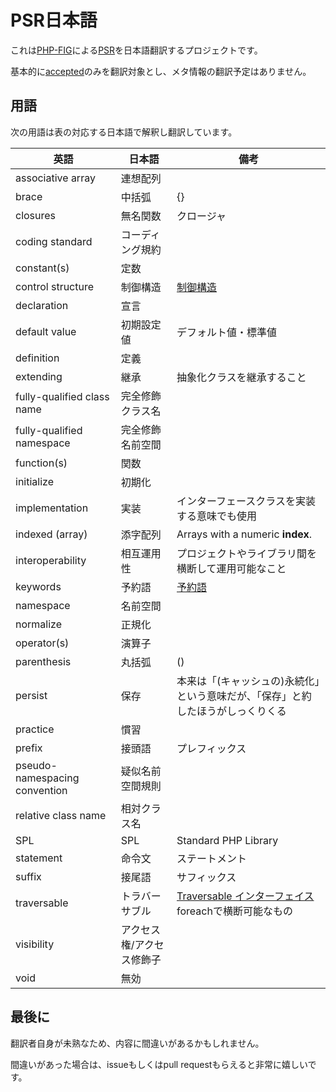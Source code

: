 # PSR日本語

これは[PHP-FIG](https://www.php-fig.org/)による[PSR](https://github.com/php-fig/fig-standards)を日本語翻訳するプロジェクトです。

基本的に[accepted](https://github.com/php-fig/fig-standards/tree/master/accepted)のみを翻訳対象とし、メタ情報の翻訳予定はありません。

## 用語

次の用語は表の対応する日本語で解釈し翻訳しています。

| 英語 | 日本語 | 備考 |
|-|-|-|
| associative array | 連想配列 | |
| brace | 中括弧 | {} |
| closures | 無名関数 | クロージャ |
| coding standard | コーディング規約 | |
| constant(s) | 定数 | |
| control structure | 制御構造 | [制御構造](http://php.net/manual/ja/language.control-structures.php) |
| declaration | 宣言 | |
| default value | 初期設定値 | デフォルト値・標準値 |
| definition | 定義 | |
| extending | 継承 | 抽象化クラスを継承すること |
| fully-qualified class name | 完全修飾クラス名 | |
| fully-qualified namespace | 完全修飾名前空間 | |
| function(s) | 関数 | |
| initialize | 初期化 | |
| implementation | 実装 | インターフェースクラスを実装する意味でも使用 |
| indexed (array) | 添字配列 | Arrays with a numeric **index**. |
| interoperability | 相互運用性 | プロジェクトやライブラリ間を横断して運用可能なこと |
| keywords | 予約語 | [予約語](http://www.php.net/manual/ja/reserved.keywords.php) |
| namespace | 名前空間 | |
| normalize | 正規化 | |
| operator(s) | 演算子 | |
| parenthesis | 丸括弧 | () |
| persist | 保存 | 本来は「(キャッシュの)永続化」という意味だが、「保存」と約したほうがしっくりくる |
| practice | 慣習 |  |
| prefix | 接頭語 | プレフィックス |
| pseudo-namespacing convention | 疑似名前空間規則 | |
| relative class name | 相対クラス名 | |
| SPL | SPL | Standard PHP Library |
| statement | 命令文 | ステートメント |
| suffix | 接尾語 | サフィックス |
| traversable | トラバーサブル | [Traversable インターフェイス](http://php.net/manual/ja/class.traversable.php) foreachで横断可能なもの |
| visibility | アクセス権/アクセス修飾子 | |
| void | 無効 | |


## 最後に

翻訳者自身が未熟なため、内容に間違いがあるかもしれません。

間違いがあった場合は、issueもしくはpull requestもらえると非常に嬉しいです。 
